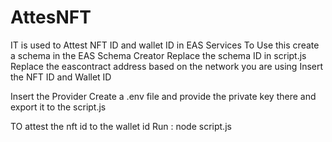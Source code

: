 # AttesNFT
IT is used to Attest NFT ID and wallet ID in EAS Services 
To Use this create a schema in the EAS Schema Creator 
Replace the schema ID in script.js
Replace the eascontract address based on the network you are using 
Insert the NFT ID and Wallet ID 

Insert the Provider 
Create a .env file and provide the private key there and export it to the script.js 

TO  attest the nft id to the wallet id 
Run : node script.js
